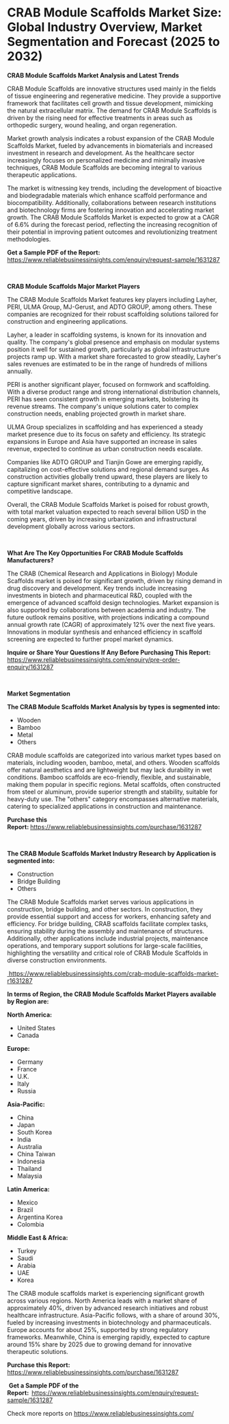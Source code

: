 <p><h1>CRAB Module Scaffolds Market Size: Global Industry Overview, Market Segmentation and Forecast (2025 to 2032)</h1></p><p><strong>CRAB Module Scaffolds Market Analysis and Latest Trends</strong></p>
<p><p>CRAB Module Scaffolds are innovative structures used mainly in the fields of tissue engineering and regenerative medicine. They provide a supportive framework that facilitates cell growth and tissue development, mimicking the natural extracellular matrix. The demand for CRAB Module Scaffolds is driven by the rising need for effective treatments in areas such as orthopedic surgery, wound healing, and organ regeneration. </p><p>Market growth analysis indicates a robust expansion of the CRAB Module Scaffolds Market, fueled by advancements in biomaterials and increased investment in research and development. As the healthcare sector increasingly focuses on personalized medicine and minimally invasive techniques, CRAB Module Scaffolds are becoming integral to various therapeutic applications. </p><p>The market is witnessing key trends, including the development of bioactive and biodegradable materials which enhance scaffold performance and biocompatibility. Additionally, collaborations between research institutions and biotechnology firms are fostering innovation and accelerating market growth. The CRAB Module Scaffolds Market is expected to grow at a CAGR of 6.6% during the forecast period, reflecting the increasing recognition of their potential in improving patient outcomes and revolutionizing treatment methodologies.</p></p>
<p><strong>Get a Sample PDF of the Report:&nbsp;</strong> <a href="https://www.reliablebusinessinsights.com/enquiry/request-sample/1631287?utm_campaign=2960&utm_medium=2&utm_source=Github&utm_content=ia&utm_term=29032025&utm_id=crab-module-scaffolds">https://www.reliablebusinessinsights.com/enquiry/request-sample/1631287</a></p>
<p>&nbsp;</p>
<p><strong>CRAB Module Scaffolds Major Market Players</strong></p>
<p><p>The CRAB Module Scaffolds Market features key players including Layher, PERI, ULMA Group, MJ-Gerust, and ADTO GROUP, among others. These companies are recognized for their robust scaffolding solutions tailored for construction and engineering applications.</p><p>Layher, a leader in scaffolding systems, is known for its innovation and quality. The company's global presence and emphasis on modular systems position it well for sustained growth, particularly as global infrastructure projects ramp up. With a market share forecasted to grow steadily, Layher's sales revenues are estimated to be in the range of hundreds of millions annually.</p><p>PERI is another significant player, focused on formwork and scaffolding. With a diverse product range and strong international distribution channels, PERI has seen consistent growth in emerging markets, bolstering its revenue streams. The company's unique solutions cater to complex construction needs, enabling projected growth in market share.</p><p>ULMA Group specializes in scaffolding and has experienced a steady market presence due to its focus on safety and efficiency. Its strategic expansions in Europe and Asia have supported an increase in sales revenue, expected to continue as urban construction needs escalate.</p><p>Companies like ADTO GROUP and Tianjin Gowe are emerging rapidly, capitalizing on cost-effective solutions and regional demand surges. As construction activities globally trend upward, these players are likely to capture significant market shares, contributing to a dynamic and competitive landscape.</p><p>Overall, the CRAB Module Scaffolds Market is poised for robust growth, with total market valuation expected to reach several billion USD in the coming years, driven by increasing urbanization and infrastructural development globally across various sectors.</p></p>
<p>&nbsp;</p>
<p><strong>What Are The Key Opportunities For CRAB Module Scaffolds Manufacturers?</strong></p>
<p><p>The CRAB (Chemical Research and Applications in Biology) Module Scaffolds market is poised for significant growth, driven by rising demand in drug discovery and development. Key trends include increasing investments in biotech and pharmaceutical R&D, coupled with the emergence of advanced scaffold design technologies. Market expansion is also supported by collaborations between academia and industry. The future outlook remains positive, with projections indicating a compound annual growth rate (CAGR) of approximately 12% over the next five years. Innovations in modular synthesis and enhanced efficiency in scaffold screening are expected to further propel market dynamics.</p></p>
<p><strong>Inquire or Share Your Questions If Any Before Purchasing This Report:</strong> <a href="https://www.reliablebusinessinsights.com/enquiry/pre-order-enquiry/1631287?utm_campaign=2960&utm_medium=2&utm_source=Github&utm_content=ia&utm_term=29032025&utm_id=crab-module-scaffolds">https://www.reliablebusinessinsights.com/enquiry/pre-order-enquiry/1631287</a></p>
<p>&nbsp;</p>
<p><strong>Market Segmentation</strong></p>
<p><strong>The CRAB Module Scaffolds Market Analysis by types is segmented into:</strong></p>
<p><ul><li>Wooden</li><li>Bamboo</li><li>Metal</li><li>Others</li></ul></p>
<p><p>CRAB module scaffolds are categorized into various market types based on materials, including wooden, bamboo, metal, and others. Wooden scaffolds offer natural aesthetics and are lightweight but may lack durability in wet conditions. Bamboo scaffolds are eco-friendly, flexible, and sustainable, making them popular in specific regions. Metal scaffolds, often constructed from steel or aluminum, provide superior strength and stability, suitable for heavy-duty use. The "others" category encompasses alternative materials, catering to specialized applications in construction and maintenance.</p></p>
<p><strong>Purchase this Report:&nbsp;</strong><a href="https://www.reliablebusinessinsights.com/purchase/1631287?utm_campaign=2960&utm_medium=2&utm_source=Github&utm_content=ia&utm_term=29032025&utm_id=crab-module-scaffolds">https://www.reliablebusinessinsights.com/purchase/1631287</a></p>
<p>&nbsp;</p>
<p><strong>The CRAB Module Scaffolds Market Industry Research by Application is segmented into:</strong></p>
<p><ul><li>Construction</li><li>Bridge Building</li><li>Others</li></ul></p>
<p><p>The CRAB Module Scaffolds market serves various applications in construction, bridge building, and other sectors. In construction, they provide essential support and access for workers, enhancing safety and efficiency. For bridge building, CRAB scaffolds facilitate complex tasks, ensuring stability during the assembly and maintenance of structures. Additionally, other applications include industrial projects, maintenance operations, and temporary support solutions for large-scale facilities, highlighting the versatility and critical role of CRAB Module Scaffolds in diverse construction environments.</p></p>
<p><a href="https://www.reliablebusinessinsights.com/crab-module-scaffolds-market-r1631287?utm_campaign=2960&utm_medium=2&utm_source=Github&utm_content=ia&utm_term=29032025&utm_id=crab-module-scaffolds">&nbsp;https://www.reliablebusinessinsights.com/crab-module-scaffolds-market-r1631287</a></p>
<p><strong>In terms of Region, the CRAB Module Scaffolds Market Players available by Region are:</strong></p>
<p>
    <p> <strong> North America: </strong>
        <ul>
            <li>United States</li>
            <li>Canada</li>
        </ul>
        </p> 
    <p> <strong> Europe: </strong>
        <ul>
            <li>Germany</li>
            <li>France</li>
            <li>U.K.</li>
            <li>Italy</li>
            <li>Russia</li>
        </ul>
        </p> 
    <p> <strong> Asia-Pacific: </strong>
        <ul>
            <li>China</li>
            <li>Japan</li>
            <li>South Korea</li>
            <li>India</li>
            <li>Australia</li>
            <li>China Taiwan</li>
            <li>Indonesia</li>
            <li>Thailand</li>
            <li>Malaysia</li>
        </ul>
        </p> 
    <p> <strong> Latin America: </strong>
        <ul>
            <li>Mexico</li>
            <li>Brazil</li>
            <li>Argentina Korea</li>
            <li>Colombia</li>
        </ul>
        </p> 
    <p> <strong> Middle East & Africa: </strong>
        <ul>
            <li>Turkey</li>
            <li>Saudi</li>
            <li>Arabia</li>
            <li>UAE</li>
            <li>Korea</li>
        </ul>
    </p>
    </p>
<p><p>The CRAB module scaffolds market is experiencing significant growth across various regions. North America leads with a market share of approximately 40%, driven by advanced research initiatives and robust healthcare infrastructure. Asia-Pacific follows, with a share of around 30%, fueled by increasing investments in biotechnology and pharmaceuticals. Europe accounts for about 25%, supported by strong regulatory frameworks. Meanwhile, China is emerging rapidly, expected to capture around 15% share by 2025 due to growing demand for innovative therapeutic solutions.</p></p>
<p><strong>Purchase this Report: </strong><a href="https://www.reliablebusinessinsights.com/purchase/1631287?utm_campaign=2960&utm_medium=2&utm_source=Github&utm_content=ia&utm_term=29032025&utm_id=crab-module-scaffolds">https://www.reliablebusinessinsights.com/purchase/1631287</a></p>
<p>&nbsp;<strong>Get a Sample PDF of the Report:&nbsp;&nbsp;</strong><a href="https://www.reliablebusinessinsights.com/enquiry/request-sample/1631287?utm_campaign=2960&utm_medium=2&utm_source=Github&utm_content=ia&utm_term=29032025&utm_id=crab-module-scaffolds">https://www.reliablebusinessinsights.com/enquiry/request-sample/1631287</a></p>
<p><strong></strong></p>
<p>Check more reports on <a href="https://www.reliablebusinessinsights.com/?utm_campaign=2960&utm_medium=2&utm_source=Github&utm_content=ia&utm_term=29032025&utm_id=crab-module-scaffolds">https://www.reliablebusinessinsights.com/</a></p>